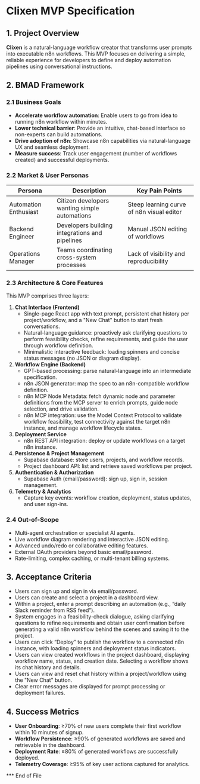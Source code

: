 # Clixen MVP Specification

## 1. Project Overview

**Clixen** is a natural-language workflow creator that transforms user prompts into executable n8n workflows. This MVP focuses on delivering a simple, reliable experience for developers to define and deploy automation pipelines using conversational instructions.

## 2. BMAD Framework

### 2.1 Business Goals
- **Accelerate workflow automation**: Enable users to go from idea to running n8n workflow within minutes.
- **Lower technical barrier**: Provide an intuitive, chat-based interface so non-experts can build automations.
- **Drive adoption of n8n**: Showcase n8n capabilities via natural-language UX and seamless deployment.
- **Measure success**: Track user engagement (number of workflows created) and successful deployments.

### 2.2 Market & User Personas
| Persona             | Description                                          | Key Pain Points                           |
|---------------------|------------------------------------------------------|-------------------------------------------|
| Automation Enthusiast | Citizen developers wanting simple automations       | Steep learning curve of n8n visual editor  |
| Backend Engineer    | Developers building integrations and pipelines       | Manual JSON editing of workflows           |
| Operations Manager  | Teams coordinating cross-system processes            | Lack of visibility and reproducibility     |

### 2.3 Architecture & Core Features
This MVP comprises three layers:

1. **Chat Interface (Frontend)**
   - Single-page React app with text prompt, persistent chat history per project/workflow, and a "New Chat" button to start fresh conversations.
   - Natural-language guidance: proactively ask clarifying questions to perform feasibility checks, refine requirements, and guide the user through workflow definition.
   - Minimalistic interactive feedback: loading spinners and concise status messages (no JSON or diagram display).
2. **Workflow Engine (Backend)**
   - GPT-based processing: parse natural-language into an intermediate specification.
   - n8n JSON generator: map the spec to an n8n-compatible workflow definition.
   - n8n MCP Node Metadata: fetch dynamic node and parameter definitions from the MCP server to enrich prompts, guide node selection, and drive validation.
   - n8n MCP integration: use the Model Context Protocol to validate workflow feasibility, test connectivity against the target n8n instance, and manage workflow lifecycle states.
3. **Deployment Service**
   - n8n REST API integration: deploy or update workflows on a target n8n instance.
4. **Persistence & Project Management**
   - Supabase database: store users, projects, and workflow records.
   - Project dashboard API: list and retrieve saved workflows per project.
5. **Authentication & Authorization**
   - Supabase Auth (email/password): sign up, sign in, session management.
6. **Telemetry & Analytics**
   - Capture key events: workflow creation, deployment, status updates, and user sign-ins.

### 2.4 Out-of-Scope
- Multi-agent orchestration or specialist AI agents.
- Live workflow diagram rendering and interactive JSON editing.
- Advanced undo/redo or collaborative editing features.
- External OAuth providers beyond basic email/password.
- Rate-limiting, complex caching, or multi-tenant billing systems.

## 3. Acceptance Criteria
- Users can sign up and sign in via email/password.
- Users can create and select a project in a dashboard view.
- Within a project, enter a prompt describing an automation (e.g., “daily Slack reminder from RSS feed”).
- System engages in a feasibility-check dialogue, asking clarifying questions to refine requirements and obtain user confirmation before generating a valid n8n workflow behind the scenes and saving it to the project.
- Users can click “Deploy” to publish the workflow to a connected n8n instance, with loading spinners and deployment status indicators.
- Users can view created workflows in the project dashboard, displaying workflow name, status, and creation date. Selecting a workflow shows its chat history and details.
- Users can view and reset chat history within a project/workflow using the "New Chat" button.
- Clear error messages are displayed for prompt processing or deployment failures.

## 4. Success Metrics
- **User Onboarding**: ≥70% of new users complete their first workflow within 10 minutes of signup.
- **Workflow Persistence**: ≥90% of generated workflows are saved and retrievable in the dashboard.
- **Deployment Rate**: ≥80% of generated workflows are successfully deployed.
- **Telemetry Coverage**: ≥95% of key user actions captured for analytics.

*** End of File
